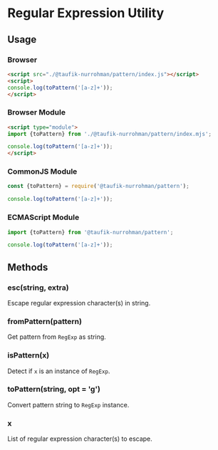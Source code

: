 Regular Expression Utility
==========================

Usage
-----

### Browser

~~~ html
<script src="./@taufik-nurrohman/pattern/index.js"></script>
<script>
console.log(toPattern('[a-z]+'));
</script>
~~~

### Browser Module

~~~ html
<script type="module">
import {toPattern} from './@taufik-nurrohman/pattern/index.mjs';

console.log(toPattern('[a-z]+'));
</script>
~~~

### CommonJS Module

~~~ js
const {toPattern} = require('@taufik-nurrohman/pattern');

console.log(toPattern('[a-z]+'));
~~~

### ECMAScript Module

~~~ js
import {toPattern} from '@taufik-nurrohman/pattern';

console.log(toPattern('[a-z]+'));
~~~

Methods
-------

### esc(string, extra)

Escape regular expression character(s) in string.

### fromPattern(pattern)

Get pattern from `RegExp` as string.

### isPattern(x)

Detect if `x` is an instance of `RegExp`.

### toPattern(string, opt = 'g')

Convert pattern string to `RegExp` instance.

### x

List of regular expression character(s) to escape.
